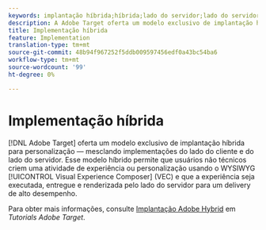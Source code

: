 ```yaml
---
keywords: implantação híbrida;híbrida;lado do servidor;lado do servidor;lado do servidor;lado do cliente;lado do cliente;lado do cliente;implementação híbrida
description: A Adobe Target oferta um modelo exclusivo de implantação híbrida para personalização, mesclando implementações do lado do cliente e do lado do servidor.
title: Implementação híbrida
feature: Implementation
translation-type: tm+mt
source-git-commit: 48b94f967252f5ddb009597456edf0a43bc54ba6
workflow-type: tm+mt
source-wordcount: '99'
ht-degree: 0%

---
```



# Implementação híbrida

[!DNL Adobe Target] oferta um modelo exclusivo de implantação híbrida para personalização — mesclando implementações do lado do cliente e do lado do servidor. Esse modelo híbrido permite que usuários não técnicos criem uma atividade de experiência ou personalização usando o WYSIWYG [!UICONTROL Visual Experience Composer] (VEC) e que a experiência seja executada, entregue e renderizada pelo lado do servidor para um delivery de alto desempenho.

Para obter mais informações, consulte [Implantação Adobe Hybrid](https://experienceleague.adobe.com/docs/target-learn/tutorials/implementation/hybrid-deployment.html) em *Tutorials Adobe Target*.
